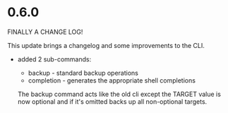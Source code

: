 # 0.6.0

FINALLY A CHANGE LOG!

This update brings a changelog and some improvements to the CLI.

- added 2 sub-commands:
    - backup - standard backup operations
    - completion - generates the appropriate shell completions
  
  The backup command acts like the old cli except the TARGET value is now
  optional and if it's omitted backs up all non-optional targets.
